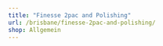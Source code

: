 ```yaml
---
title: "Finesse 2pac and Polishing"
url: /brisbane/finesse-2pac-and-polishing/
shop: Allgemein
---
```

